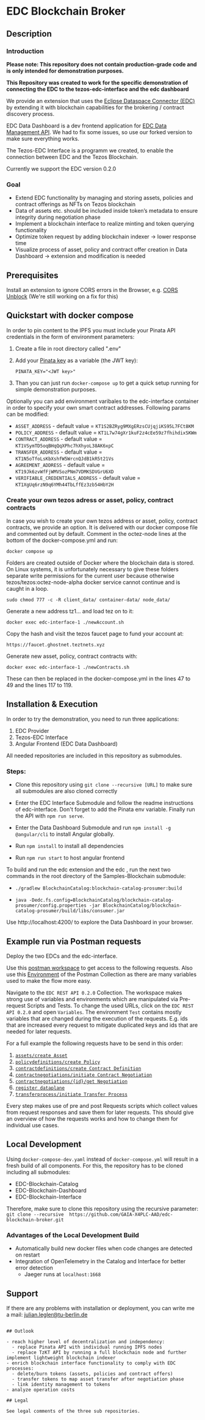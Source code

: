 # EDC Blockchain Broker

## Description

### Introduction

**Please note: This repository does not contain production-grade code and is only intended for demonstration purposes.**

**This Repository was created to work for the specific demonstration of connecting the EDC to the tezos-edc-interface and the edc dashboard**

We provide an extension that uses the [Eclipse Dataspace Connector (EDC)](https://github.com/eclipse-edc/Connector) by extending it with blockchain capabilities for the brokering / contract discovery process.

EDC Data Dashboard is a dev frontend application for [EDC Data Management API](https://github.com/eclipse-dataspaceconnector/DataSpaceConnector). We had to fix some issues, so use our forked version to make sure everything works.

The Tezos-EDC Interface is a programm we created, to enable the connection between EDC and the Tezos Blockchain.

Currently we support the EDC version 0.2.0

### Goal

- Extend EDC functionality by managing and storing assets, policies and contract offerings as NFTs on Tezos blockchain
- Data of assets etc. should be included inside token’s metadata to ensure integrity during negotiation phase
- Implement a blockchain interface to realize minting and token querying functionality
- Optimize token request by adding blockchain indexer → lower response time
- Visualize process of asset, policy and contract offer creation in Data Dashboard → extension and modification is needed

## Prerequisites

Install an extension to ignore CORS errors in the Browser, e.g. [CORS Unblock](https://chrome.google.com/webstore/detail/cors-unblock/lfhmikememgdcahcdlaciloancbhjino)
(We're still working on a fix for this)

## Quickstart with docker compose

In order to pin content to the IPFS you must include your Pinata API credentials in the form of environment parameters:

1. Create a file in root directory called ".env"
2. Add your [Pinata key](https://knowledge.pinata.cloud/en/articles/6191471-how-to-create-an-pinata-api-key) as a variable (the JWT key):
   ```
   PINATA_KEY="<JWT key>"
   ```

3. Than you can just run `docker-compose up` to get a quick setup running for simple demonstration purposes.

Optionally you can add environment varibales to the edc-interface container in order to specify your own smart contract addresses.
Following params can be modified:

- `ASSET_ADDRESS` - default value = `KT1S2BZRyg9MXgERzsCUjqjiKS95L7FCt8KM`
- `POLICY_ADDRESS` - default value = `KT1L7w74gXr1kuF2z4cEe59z7fhihdixSKWm`
- `CONTRACT_ADDRESS` - default value = `KT1VSymTD5oqBHqQqXPhc7hXhyoL38AK6xpC`
- `TRANSFER_ADDRESS` - default value = `KT1N5oTfoLsKbXshfW5WrcnQJdB1kR5t21Vs`
- `AGREEMENT_ADDRESS` - default value = `KT19Jk6zvWfFjWMVSozPNm7VDMKSDVGrU6XD`
- `VERIFIABLE_CREDENTIALS_ADDRESS` - default value = `KT1XgUq6rzN9q6YMh44TbLffEz3zb54HbY2H`

### Create your own tezos adress or asset, policy, contract contracts

In case you wish to create your own tezos address or asset, policy, contract contracts, we provide an option. It is delivered with our docker compose file and commented out by default. Comment in the octez-node lines at the bottom of the docker-compose.yml and run:
```
docker compose up
```
Folders are created outside of Docker where the blockchain data is stored. On Linux systems, it is unfortunately necessary to give these folders separate write permissions for the current user because otherwise tezos/tezos:octez-node-alpha docker service cannot continue and is caught in a loop.
```
sudo chmod 777 -c -R client_data/ container-data/ node_data/ 
```
Generate a new address tz1... and load tez on to it:
```
docker exec edc-interface-1 ./newAccount.sh 
```
Copy the hash and visit the tezos faucet page to fund your account at:
```
https://faucet.ghostnet.teztnets.xyz 
```
Generate new asset, policy, contract contracts with:
```
docker exec edc-interface-1 ./newContracts.sh 
```
These can then be replaced in the docker-compose.yml in the lines 47 to 49 and the lines 117 to 119.

## Installation & Execution

In order to try the demonstration, you need to run three applications:

1. EDC Provider
2. Tezos-EDC Interface
3. Angular Frontend (EDC Data Dashboard)

All needed repositories are included in this repository as submodules.

### Steps:

- Clone this repository using `git clone --recursive [URL]` to make sure all submodules are also cloned correctly

- Enter the EDC Interface Submodule and follow the readme instructions of edc-interface. Don't forget to add the Pinata env variable. Finally run the API with `npm run serve`.

- Enter the Data Dashboard Submodule and run `npm install -g @angular/cli` to install Angular globally.

- Run `npm install` to install all dependencies

- Run `npm run start` to host angular frontend

To build and run the edc extension and the edc , run the next two commands in the root directory of the Samples-Blockchain submodule:

- `./gradlew BlockchainCatalog:blockchain-catalog-prosumer:build`

- `java -Dedc.fs.config=BlockchainCatalog/blockchain-catalog-prosumer/config.properties -jar BlockchainCatalog/blockchain-catalog-prosumer/build/libs/consumer.jar`

Use http://localhost:4200/ to explore the Data Dashboard in your browser.

## Example run via Postman requests

Deploy the two EDCs and the edc-interface.

Use this [postman workspace](https://www.postman.com/payload-specialist-10840615/workspace/edc-api-playground-tu-berlin/collection/20564347-cf566691-f3bf-4e5c-aa66-84515bfd9b08?action=share&creator=20564347&active-environment=20564347-2ca28dbe-a227-4861-81ee-63c00544045f) to get access to the following requests. Also use this [Environment](https://www.postman.com/payload-specialist-10840615/workspace/edc-api-playground-tu-berlin/environment/20564347-2ca28dbe-a227-4861-81ee-63c00544045f?action=share&creator=20564347&active-environment=20564347-2ca28dbe-a227-4861-81ee-63c00544045f) of the Postman Collection as there are many variables used to make the flow more easy. 

Navigate to the `EDC REST API 0.2.0` Collection. The workspace makes strong use of variables and environments which are manipulated via Pre-request Scripts and Tests. To change the used URLs, click on the `EDC REST API 0.2.0` and open `Variables`. The environment `Test` contains mostly variables that are changed during the execution of the requests. E.g. ids that are increased every request to mitigate duplicated keys and ids that are needed for later requests. 

For a full example the following requests have to be send in this order:

1. [`assets/create Asset`](https://www.postman.com/payload-specialist-10840615/workspace/edc-api-playground-tu-berlin/request/20564347-1c2d0dc5-6c83-4663-8251-083526687dad?active-environment=2ca28dbe-a227-4861-81ee-63c00544045f)
2. [`policydefinitions/create Policy`](https://www.postman.com/payload-specialist-10840615/workspace/edc-api-playground-tu-berlin/request/20564347-c4f8a661-cc24-4b03-aba6-ecf91dcb6573?active-environment=2ca28dbe-a227-4861-81ee-63c00544045f)
4. [`contractdefinitions/create Contract Definition`](https://www.postman.com/payload-specialist-10840615/workspace/edc-api-playground-tu-berlin/request/20564347-ec36f39d-1cfe-4dd1-92ab-a9f0804f5e5d?active-environment=2ca28dbe-a227-4861-81ee-63c00544045f)
5. [`contractnegotiations/initiate Contract Negotiation`](https://www.postman.com/payload-specialist-10840615/workspace/edc-api-playground-tu-berlin/request/20564347-6d5cbc2e-30bd-4af1-8e27-b113ddd1a5dd?active-environment=2ca28dbe-a227-4861-81ee-63c00544045f)
6. [`contractnegotiations/{id}/get Negotiation`](https://www.postman.com/payload-specialist-10840615/workspace/edc-api-playground-tu-berlin/request/20564347-6deadddf-bec9-4917-9018-c8b90822f5b5?active-environment=2ca28dbe-a227-4861-81ee-63c00544045f) 
7. [`register dataplane`](https://www.postman.com/payload-specialist-10840615/workspace/edc-api-playground-tu-berlin/request/20564347-1b2fe7e9-3b8b-41b5-bb1d-f90e9dc5465e?active-environment=2ca28dbe-a227-4861-81ee-63c00544045f)
8. [`transferprocess/initiate Transfer Process`](https://www.postman.com/payload-specialist-10840615/workspace/edc-api-playground-tu-berlin/request/20564347-ebb002e6-64bb-47a0-b669-eb7479e336f6?active-environment=2ca28dbe-a227-4861-81ee-63c00544045f)

Every step makes use of pre and post Requests scripts which collect values from request responses and save them for later requests. This should give an overview of how the requests works and how to change them for individual use cases.


## Local Development
Using `docker-compose-dev.yaml` instead of `docker-compose.yml` will result in a fresh build of all components. For this, the repository has to be cloned including all submodules: 
- EDC-Blockchain-Catalog
- EDC-Blockchain-Dashboard
- EDC-Blockchain-Interface

Therefore, make sure to clone this repository using the recursive parameter:
 `git clone --recursive  https://github.com/GAIA-X4PLC-AAD/edc-blockchain-broker.git`

### Advantages of the Local Development Build
- Automatically build new docker files when code changes are detected on restart
- Integration of OpenTelemetry in the Catalog and Interface for better error detection
  - Jaeger runs at `localhost:1668`



## Support
If there are any problems with installation or deployment, you can write me a mail:
<julian.legler@tu-berlin.de>

```

## Outlook

- reach higher level of decentralization and independency:
  - replace Pinata API with individual running IPFS nodes
  - replace TzKT API by running a full blockchain node and further implement lightweight blockchain indexer
- enrich blockchain interface functionality to comply with EDC processes:
  - delete/burn tokens (assets, policies and contract offers)
  - transfer tokens to map asset transfer after negotiation phase
  - link identity management to tokens
- analyze operation costs

## Legal

See legal comments of the three sub repositories.
```
